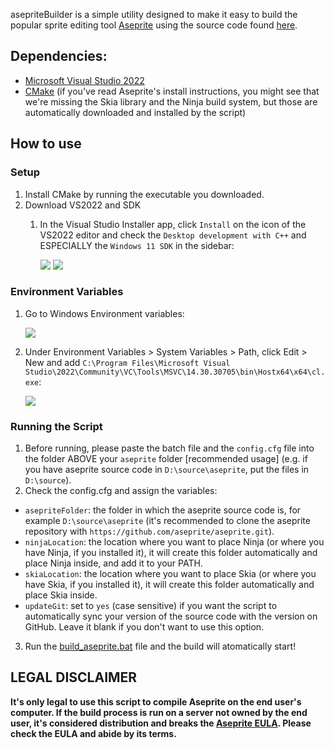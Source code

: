  asepriteBuilder is a simple utility designed to make it easy to build the popular sprite editing tool [Aseprite](https://www.aseprite.com) using the source code found [here](https://github.com/aseprite/aseprite/).
 
## Dependencies:
- [Microsoft Visual Studio 2022](https://visualstudio.microsoft.com/vs/community/)
- [CMake](https://cmake.org/download/)
  (if you've read Aseprite's install instructions, you might see that we're missing the Skia library and the Ninja build system, but those are automatically downloaded and installed by the script)

## How to use
### Setup
 1. Install CMake by running the executable you downloaded.
 2. Download VS2022 and SDK
    1. In the Visual Studio Installer app, click `Install` on the icon of the VS2022 editor and check the `Desktop development with C++` and ESPECIALLY the `Windows 11 SDK` in the sidebar:


       <img src="https://dfstudios.neocities.org/img/aseprite/01.png">
       <img src="https://dfstudios.neocities.org/img/aseprite/02.png">

### Environment Variables
1. Go to Windows Environment variables:

   <img src="https://dfstudios.neocities.org/img/aseprite/03.png">
3. Under Environment Variables >  System Variables > Path, click Edit > New and add `C:\Program Files\Microsoft Visual Studio\2022\Community\VC\Tools\MSVC\14.30.30705\bin\Hostx64\x64\cl.exe`:

   <img src="https://dfstudios.neocities.org/img/aseprite/04.png">

### Running the Script
1. Before running, please paste the batch file and the `config.cfg` file into the folder ABOVE your `aseprite` folder [recommended usage] (e.g. if you have aseprite source code in `D:\source\aseprite`, put the files in `D:\source`).
2. Check the config.cfg and assign the variables:
- `asepriteFolder`: the folder in which the aseprite source code is, for example `D:\source\aseprite` (it's recommended to clone the aseprite repository with `https://github.com/aseprite/aseprite.git`).
- `ninjaLocation`: the location where you want to place Ninja (or where you have Ninja, if you installed it), it will create this folder automatically and place Ninja inside, and add it to your PATH.
- `skiaLocation`: the location where you want to place Skia (or where you have Skia, if you installed it), it will create this folder automatically and place Skia inside.
- `updateGit`: set to ```yes``` (case sensitive) if you want the script to automatically sync your version of the source code with the version on GitHub. Leave it blank if you don't want to use this option.
3. Run the [build_aseprite.bat](build_aseprite.bat) file and the build will atomatically start!

## LEGAL DISCLAIMER
**It's only legal to use this script to compile Aseprite on the end user's computer. If the build process is run on a server not owned by the end user, it's considered distribution and breaks the [Aseprite EULA](https://github.com/aseprite/aseprite/blob/main/EULA.txt). Please check the EULA and abide by its terms.**
